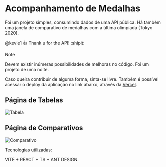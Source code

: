 # Acompanhamento de Medalhas
Foi um projeto simples, consumindo dados de uma API pública. Há também uma janela de comparativo de medalhas com a última olimpíada (Tokyo 2020).

@kevle1 :+1: Thank u for the API! :shipit:

> [!NOTE]
> Devem existir inúmeras possibilidades de melhoras no código. Foi um projeto de uma noite.




Caso queira contribuir de alguma forma, sinta-se livre. 
Também é possível acessar o deploy da aplicação no link abaixo, através da [Vercel](https://olympics-2024-two.vercel.app/).

## Página de Tabelas
![Tabela](https://i.imgur.com/P4htgr2.png)


## Página de Comparativos
![Comparativo](https://i.imgur.com/kUFy2b9.png)


Tecnologias utilizadas:

VITE + REACT + TS + ANT DESIGN.

